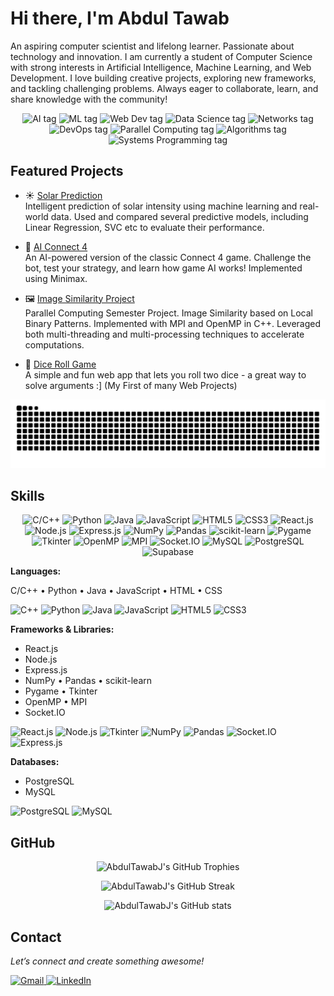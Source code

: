 # Hi there, I'm Abdul Tawab
<p>
An aspiring computer scientist and lifelong learner. Passionate about technology and innovation. I am currently a student of Computer Science with strong interests in Artificial Intelligence, Machine Learning, and Web Development. I love building creative projects, exploring new frameworks, and tackling challenging problems. Always eager to collaborate, learn, and share knowledge with the community!
</p>

<p align="center">
  <img src="https://img.shields.io/badge/%20Artificial%20Intelligence-3b4252?style=for-the-badge&labelColor=3b4252&color=ebcb8b&label=&logo=" alt="AI tag"/>
  <img src="https://img.shields.io/badge/%20Machine%20Learning-3b4252?style=for-the-badge&labelColor=3b4252&color=a3be8c&label=&logo=" alt="ML tag"/>
  <img src="https://img.shields.io/badge/%20Web%20Development-3b4252?style=for-the-badge&labelColor=3b4252&color=ebcb8b&label=&logo=" alt="Web Dev tag"/>
  <img src="https://img.shields.io/badge/%20Data%20Science-3b4252?style=for-the-badge&labelColor=3b4252&color=b48ead&label=&logo=" alt="Data Science tag"/>
  <img src="https://img.shields.io/badge/%20Computer%20Networks-3b4252?style=for-the-badge&labelColor=3b4252&color=5e81ac&label=&logo=" alt="Networks tag"/>
  <img src="https://img.shields.io/badge/%20DevOps-3b4252?style=for-the-badge&labelColor=3b4252&color=8fbcbb&label=&logo=" alt="DevOps tag"/>
  <img src="https://img.shields.io/badge/%20Parallel%20Computing-3b4252?style=for-the-badge&labelColor=3b4252&color=b48ead&label=&logo=" alt="Parallel Computing tag"/>
  <img src="https://img.shields.io/badge/%20Algorithms%20&%20Data%20Structures-3b4252?style=for-the-badge&labelColor=3b4252&color=bf616a&label=&logo=" alt="Algorithms tag"/>
  <img src="https://img.shields.io/badge/🖥%20Systems%20Level%20Programming-3b4252?style=for-the-badge&labelColor=3b4252&color=d08770&label=&logo=" alt="Systems Programming tag"/>
</p>

## Featured Projects
- ☀️ [Solar Prediction](https://github.com/AbdulTawabJ/solar-prediction)  
  Intelligent prediction of solar intensity using machine learning and real-world data. Used and compared several predictive models, including Linear Regression, SVC etc to evaluate their performance.

- 🤖 [AI Connect 4](https://github.com/AbdulTawabJ/ai-connect-4)  
  An AI-powered version of the classic Connect 4 game. Challenge the bot, test your strategy, and learn how game AI works! Implemented using Minimax.

- 🖼️ [Image Similarity Project](https://github.com/AbdulTawabJ/image-similarity)  
  Parallel Computing Semester Project. Image Similarity based on Local Binary Patterns. Implemented with MPI and OpenMP in C++. Leveraged both multi-threading and multi-processing techniques to accelerate computations.

- 🎲 [Dice Roll Game](https://github.com/AbdulTawabJ/dice-roll-game)  
  A simple and fun web app that lets you roll two dice - a great way to solve arguments :] (My First of many Web Projects)
  
<p align = "center">
<img alt="GitHub Snake" src="https://raw.githubusercontent.com/AbdulTawabJ/AbdulTawabJ/output/github-contribution-grid-snake-dark.svg" />
</p>

## Skills

<!-- Tech Stack Icons -->
<p align="center">
  <!-- Languages -->
  
  <img src="https://img.shields.io/badge/C/C++-00599C?style=flat&logo=cplusplus&logoColor=white" alt="C/C++"/>
  <img src="https://img.shields.io/badge/Python-3776AB?style=flat&logo=python&logoColor=white" alt="Python"/>
  <img src="https://img.shields.io/badge/Java-007396?style=flat&logo=java&logoColor=white" alt="Java"/>
  <img src="https://img.shields.io/badge/JavaScript-F7DF1E?style=flat&logo=javascript&logoColor=black" alt="JavaScript"/>
  <img src="https://img.shields.io/badge/HTML5-E34F26?style=flat&logo=html5&logoColor=white" alt="HTML5"/>
  <img src="https://img.shields.io/badge/CSS3-1572B6?style=flat&logo=css3&logoColor=white" alt="CSS3"/>
  <!-- Frameworks & Libraries -->
  <img src="https://img.shields.io/badge/React-20232A?style=flat&logo=react&logoColor=61DAFB" alt="React.js"/>
  <img src="https://img.shields.io/badge/Node.js-339933?style=flat&logo=nodedotjs&logoColor=white" alt="Node.js"/>
  <img src="https://img.shields.io/badge/Express.js-000000?style=flat&logo=express&logoColor=white" alt="Express.js"/>
  <img src="https://img.shields.io/badge/NumPy-013243?style=flat&logo=numpy&logoColor=white" alt="NumPy"/>
  <img src="https://img.shields.io/badge/Pandas-150458?style=flat&logo=pandas&logoColor=white" alt="Pandas"/>
  <img src="https://img.shields.io/badge/scikit--learn-F7931E?style=flat&logo=scikitlearn&logoColor=white" alt="scikit-learn"/>
  <img src="https://img.shields.io/badge/Pygame-3776AB?style=flat&logo=pygame&logoColor=white" alt="Pygame"/>
  <img src="https://img.shields.io/badge/Tkinter-FFCA28?style=flat" alt="Tkinter"/>
  <img src="https://img.shields.io/badge/OpenMP-003366?style=flat" alt="OpenMP"/>
  <img src="https://img.shields.io/badge/MPI-004080?style=flat" alt="MPI"/>
  <img src="https://img.shields.io/badge/Socket.IO-010101?style=flat&logo=socketdotio&logoColor=white" alt="Socket.IO"/>
  <!-- Databases -->
  <img src="https://img.shields.io/badge/MySQL-4479A1?style=flat&logo=mysql&logoColor=white" alt="MySQL"/>
  <img src="https://img.shields.io/badge/PostgreSQL-4169E1?style=flat&logo=postgresql&logoColor=white" alt="PostgreSQL"/>
  <img src="https://img.shields.io/badge/Supabase-3ECF8E?style=flat&logo=supabase&logoColor=white" alt="Supabase"/>
</p>


**Languages:**  

C/C++ • Python • Java • JavaScript • HTML • CSS  

<p>
  <img src="https://cdn.jsdelivr.net/gh/devicons/devicon/icons/cplusplus/cplusplus-original.svg" alt="C++" width="32" height="32"/>
  <img src="https://cdn.jsdelivr.net/gh/devicons/devicon/icons/python/python-original.svg" alt="Python" width="32" height="32"/>
  <img src="https://cdn.jsdelivr.net/gh/devicons/devicon/icons/java/java-original.svg" alt="Java" width="32" height="32"/>
  <img src="https://cdn.jsdelivr.net/gh/devicons/devicon/icons/javascript/javascript-original.svg" alt="JavaScript" width="32" height="32"/>
  <img src="https://cdn.jsdelivr.net/gh/devicons/devicon/icons/html5/html5-original.svg" alt="HTML5" width="32" height="32"/>
  <img src="https://cdn.jsdelivr.net/gh/devicons/devicon/icons/css3/css3-original.svg" alt="CSS3" width="32" height="32"/>
</p>

**Frameworks & Libraries:**  
- React.js  
- Node.js  
- Express.js  
- NumPy • Pandas • scikit-learn  
- Pygame • Tkinter  
- OpenMP • MPI  
- Socket.IO  
<p>
  <img src="https://cdn.jsdelivr.net/gh/devicons/devicon/icons/react/react-original.svg" alt="React.js" width="32" height="32"/>
  <img src="https://cdn.jsdelivr.net/gh/devicons/devicon/icons/nodejs/nodejs-original.svg" alt="Node.js" width="32" height="32"/>
  <img src="https://cdn.jsdelivr.net/gh/devicons/devicon/icons/python/python-original.svg" alt="Tkinter" width="32" height="32"/>
  <img src="https://cdn.jsdelivr.net/gh/devicons/devicon/icons/numpy/numpy-original.svg" alt="NumPy" width="32" height="32"/>
  <img src="https://cdn.jsdelivr.net/gh/devicons/devicon/icons/pandas/pandas-original.svg" alt="Pandas" width="32" height="32"/>
  <!-- No official OpenMP and MPI SVGs, so omitted -->
  <img src="https://cdn.jsdelivr.net/gh/devicons/devicon/icons/socketio/socketio-original.svg" alt="Socket.IO" width="32" height="32"/>
  <img src="https://cdn.jsdelivr.net/gh/devicons/devicon/icons/express/express-original.svg" alt="Express.js" width="32" height="32"/>
</p>

**Databases:**
- PostgreSQL 
- MySQL    
<p>
  <img src="https://cdn.jsdelivr.net/gh/devicons/devicon/icons/postgresql/postgresql-original.svg" alt="PostgreSQL" width="32" height="32"/>
  <img src="https://cdn.jsdelivr.net/gh/devicons/devicon/icons/mysql/mysql-original.svg" alt="MySQL" width="32" height="32"/>
</p>

## GitHub
<p align="center">
  <img src="https://github-profile-trophy.vercel.app/?username=AbdulTawabJ&theme=tokyonight&no-frame=true&column=7" alt="AbdulTawabJ's GitHub Trophies" />
</p>
<p align="center">
  <img src="https://streak-stats.demolab.com?user=AbdulTawabJ&theme=tokyonight&hide_border=true" alt="AbdulTawabJ's GitHub Streak" />
</p>
<p align="center">
  <img src="https://github-readme-stats.vercel.app/api?username=AbdulTawabJ&show_icons=true&theme=tokyonight" alt="AbdulTawabJ's GitHub stats" />
</p>

## Contact
_Let’s connect and create something awesome!_

<p>
  <a target="_blank" href="mailto:junejoabdultawab1@gmail.com">
    <img src="https://static.vecteezy.com/system/resources/previews/022/484/508/non_2x/google-mail-gmail-icon-logo-symbol-free-png.png" alt="Gmail" width="37" height="30"/>
  </a>

  <a target="_blank" href="https://linkedin.com/in/abdul-tawab-junejo">
    <img src="https://cdn.jsdelivr.net/gh/devicons/devicon/icons/linkedin/linkedin-original.svg" alt="LinkedIn" width="32" height="32"/></a>
</p>

